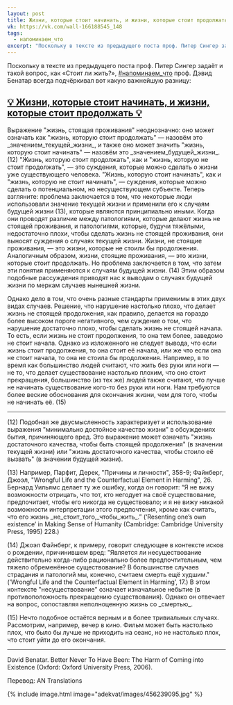 ```yaml
---
layout: post
title: Жизни, которые стоит начинать, и жизни, которые стоит продолжать
vk: https://vk.com/wall-166188545_148
tags:
  - напоминаем_что
excerpt: "Поскольку в тексте из предыдущего поста проф. Питер Сингер задаёт и такой вопрос, как «Стоит ли жить?», #напоминаем_что проф. Дэвид Бенатар всегда подчёркивал вот какую важнейшую разницу:"
---
```

Поскольку в тексте из предыдущего поста проф. Питер Сингер задаёт и такой вопрос, как «Стоит ли жить?», [#напоминаем_что](poisk.html#напоминаем_что) проф. Дэвид Бенатар всегда подчёркивал вот какую важнейшую разницу:

<h2><a href="{{ page.url | relative_url }}" style="color: inherit">💡 Жизни, которые стоит начинать, и жизни, которые стоит продолжать 💡</a></h2>

Выражение "жизнь, стоящая проживания" неоднозначно: оно может означать как "жизнь, которую стоит продолжать" — назовём это \_значением\_текущей\_жизни\_, и также оно может значить "жизнь, которую стоит начинать" — назовём это \_значением\_будущей\_жизни\_. (12) "Жизнь, которую стоит продолжать", как и "жизнь, которую не стоит продолжать", — это суждения, которые можно сделать о жизни уже существующего человека. "Жизнь, которую стоит начинать", как и "жизнь, которую не стоит начинать", — суждения, которые можно сделать о потенциальном, но несуществующем субъекте. Теперь взгляните: проблема заключается в том, что некоторые люди использовали значение текущей жизни и применили его к случаям будущей жизни (13), которые являются принципиально иными. Когда они проводят различие между патологиями, которые делают жизнь не стоящей проживания, и патологиями, которые, будучи тяжёлыми, недостаточно плохи, чтобы сделать жизнь не стоящей проживания, они выносят суждения о случаях текущей жизни. Жизни, не стоящие проживания, — это жизни, которые не стоили бы продолжения. Аналогичным образом, жизни, стоящие проживания, — это жизни, которые стоит продолжать. Но проблема заключается в том, что затем эти понятия применяются к случаям будущей жизни. (14) Этим образом подобные рассуждения приводят нас к выводам о случаях будущей жизни по меркам случаев нынешней жизни.

Однако дело в том, что очень разные стандарты применимы в этих двух видах случаев. Решение, что нарушение настолько плохо, что делает жизнь не стоящей продолжения, как правило, делается на гораздо более высоком пороге негативного, чем суждение о том, что нарушение достаточно плохо, чтобы сделать жизнь не стоящей начала. То есть, если жизнь не стоит продолжения, то она тем более, заведомо не стоит начала. Однако из изложенного не следует вывода, что если жизнь стоит продолжения, то она стоит её начала, или же что если она не стоит начала, то она не стоила бы продолжения. Например, в то время как большинство людей считают, что жить без руки или ноги — не то, что делает существование настолько плохим, что оно стоит прекращения, большинство (из тех же) людей также считают, что лучше не начинать существование кого-то без руки или ноги. Нам требуются более веские обоснования для окончания жизни, чем для того, чтобы не начинать её. (15) 

---

(12) Подобная же двусмысленность характеризует и использование выражения "минимально достойное качество жизни" в обсуждениях бытия, причиняющего вред. Это выражение может означать "жизнь достаточного качества, чтобы быть стоящей продолжения" (в значении текущей жизни) или "жизнь достаточного качества, чтобы стоило её вызвать" (в значении будущей жизни).

(13) Например, Парфит, Дерек, "Причины и личности", 358-9; Файнберг, Джоэл, "Wrongful Life and the Counterfactual Element in Harming", 26. Бернард Уильямс делает ту же ошибку, когда он говорит: “Я не вижу возможности отрицать, что тот, кто негодует на своё существование, предпочитает, чтобы его никогда не существовало; и я не вижу никакой возможности интерпретации этого предпочтения, кроме как считать, что его жизнь \_не\_стоит\_того,\_чтобы\_жить\_.” (‘Resenting one’s own existence’ in Making Sense of Humanity (Cambridge: Cambridge University Press, 1995) 228.)

(14) Джоэл Файнберг, к примеру, говорит следующее в контексте исков о рождении, причинившем вред: "Является ли несуществование действительно когда-либо рационально более предпочтительным, чем тяжело обременённое существование? В большинстве случаев страдания и патологий мы, конечно, считаем смерть ещё худшим." (‘Wrongful Life and the Counterfactual Element in Harming’, 17.) В этом контексте "несуществование" означает изначальное небытие (в противоположность прекращению существования). Однако он отвечает на вопрос, сопоставляя неполноценную жизнь со \_смертью\_.

(15) Нечто подобное остаётся верным и в более тривиальных случаях. Рассмотрим, например, вечер в кино. Фильм может быть настолько плох, что было бы лучше не приходить на сеанс, но не настолько плох, что стоит уйти до его окончания.

______________________________________

David Benatar. Better Never To Have Been: The Harm of Coming into Existence (Oxford: Oxford University Press, 2006).

Перевод: AN Translations

{% include image.html image="adekvat/images/456239095.jpg" %}